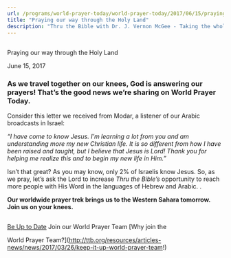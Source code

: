 ```yaml
---
url: /programs/world-prayer-today/world-prayer-today/2017/06/15/praying-our-way-through-the-holy-land
title: "Praying our way through the Holy Land"
description: "Thru the Bible with Dr. J. Vernon McGee - Taking the whole Word to the whole world"
---
```







## 
 Praying our way through the Holy Land


June 15, 2017




### As we travel together on our knees, God is answering our prayers! That’s the good news we’re sharing on World Prayer Today.


Consider this letter we received from Modar, a listener of our Arabic broadcasts in Israel:


*“I have come to know Jesus. I’m learning a lot from you and am understanding more my new Christian life. It is so different from how I have been raised and taught, but I believe that Jesus is Lord! Thank you for helping me realize this and to begin my new life in Him.”*


Isn’t that great? As you may know, only 2% of Israelis know Jesus. So, as we pray, let’s ask the Lord to increase *Thru the Bible’s* opportunity to reach more people with His Word in the languages of Hebrew and Arabic. .


**Our worldwide prayer trek brings us to the Western Sahara tomorrow. Join us on your knees.**







## 




[Be Up to Date](http://feeds.feedburner.com/WorldPrayerToday "World Prayer Today RSS Feed")
Join our World Prayer Team
[Why join the  

World Prayer Team?](http://ttb.org/resources/articles-news/news/2017/03/26/keep-it-up-world-prayer-team!)




